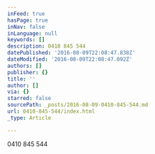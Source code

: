 ```yaml
---
inFeed: true
hasPage: true
inNav: false
inLanguage: null
keywords: []
description: 0410 845 544
datePublished: '2016-08-09T22:08:47.838Z'
dateModified: '2016-08-09T22:08:47.092Z'
authors: []
publisher: {}
title: ''
author: []
via: {}
starred: false
sourcePath: _posts/2016-08-09-0410-845-544.md
url: 0410-845-544/index.html
_type: Article

---
```

0410 845 544